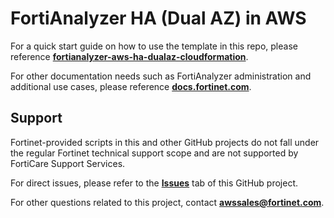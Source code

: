 # FortiAnalyzer HA (Dual AZ) in AWS

For a quick start guide on how to use the template in this repo, please reference [**fortianalyzer-aws-ha-dualaz-cloudformation**](https://fortinetcloudcse.github.io/fortianalyzer-aws-ha-dualaz-cloudformation/). 

For other documentation needs such as FortiAnalyzer administration and additional use cases, please reference [**docs.fortinet.com**](https://docs.fortinet.com/). 

## Support

Fortinet-provided scripts in this and other GitHub projects do not fall under the regular Fortinet technical support scope and are not supported by FortiCare Support Services.

For direct issues, please refer to the [**Issues**](https://github.com/FortinetCloudCSE/fortianalyzer-aws-ha-dualaz-cloudformation/issues) tab of this GitHub project.

For other questions related to this project, contact [**awssales@fortinet.com**](mailto:awssales@fortinet.com).
